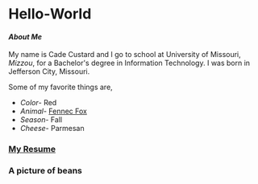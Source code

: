 # Hello-World
#### *About Me*
My name is Cade Custard and I go to school at University of Missouri, _Mizzou_, for a Bachelor's degree in Information Technology. I was born in Jefferson City, Missouri.

Some of my favorite things are, 
- *Color*- Red
- *Animal*- [Fennec Fox](https://en.wikipedia.org/wiki/Fennec_fox)
- *Season*- Fall
- *Cheese*- Parmesan

### [My Resume](Resume.md)

### A picture of beans
